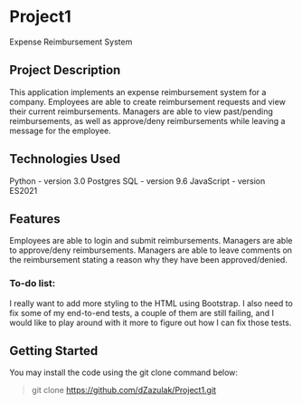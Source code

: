 # Project1
Expense Reimbursement System 

## Project Description
This application implements an expense reimbursement system for a company. Employees are able to create reimbursement requests and view their current reimbursements. Managers are able to view past/pending reimbursements, as well as approve/deny reimbursements while leaving a message for the employee.

## Technologies Used
Python - version 3.0
Postgres SQL - version 9.6
JavaScript - version ES2021

## Features
Employees are able to login and submit reimbursements.
Managers are able to approve/deny reimbursements.
Managers are able to leave comments on the reimbursement stating a reason why they have been approved/denied.

### To-do list:
I really want to add more styling to the HTML using Bootstrap.
I also need to fix some of my end-to-end tests, a couple of them are still failing, and I would like to play around with it more to figure out how I can fix those tests.

## Getting Started
You may install the code using the git clone command below:
> git clone https://github.com/dZazulak/Project1.git

